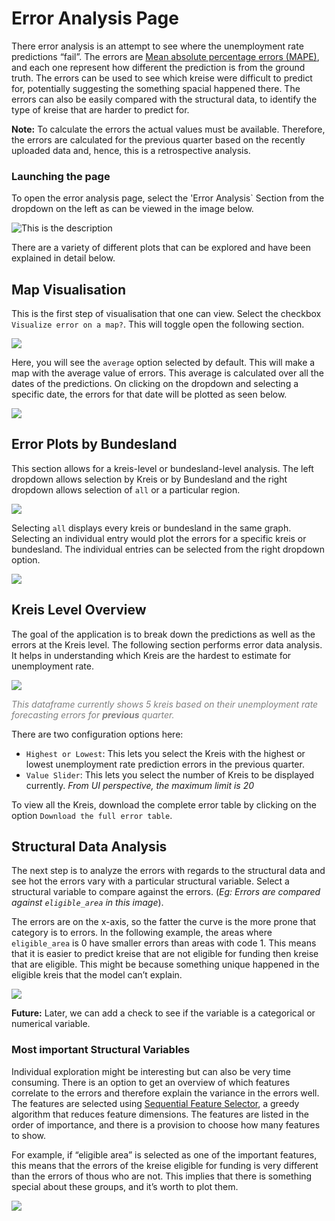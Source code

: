 # Error Analysis Page

There error analysis is an attempt to see where the unemployment rate predictions “fail”. 
The errors are [Mean absolute percentage errors (MAPE)](https://en.wikipedia.org/wiki/Mean_absolute_percentage_error), and each one represent how different the prediction is from the ground truth. The errors can be used to see which kreise were difficult to predict for, potentially suggesting the something spacial happened there. The errors can also be easily compared with the structural data, to identify the type of kreise that are harder to predict for. 


**Note:** To calculate the errors the actual values must be available. Therefore, the errors are calculated for the previous quarter based on the recently uploaded data and, hence, this is a retrospective analysis. 
### Launching the page

To open the error analysis page, select the 'Error Analysis` Section from the dropdown on the left as can be viewed in the image below.  

![This is the description](https://i.imgur.com/ggb86sd.png)

There are a variety of different plots that can be explored and have been explained in detail below. 

## Map Visualisation 

This is the first step of visualisation that one can view. Select the checkbox `Visualize error on a map?`. This will toggle open the following section. 

![](https://i.imgur.com/3hP3JWJ.png)

Here, you will see the `average` option selected by default. This will make a map with the average value of errors. This average is calculated over all the dates of the predictions. On clicking on the dropdown and selecting a specific date, the errors for that date will be plotted as seen below. 

![](https://i.imgur.com/XozVJQH.png)

## Error Plots by Bundesland 

This section allows for a kreis-level or bundesland-level analysis. The left dropdown allows selection by Kreis or by Bundesland and the right dropdown allows selection of `all` or a particular region. 

![](https://i.imgur.com/JwGjwvt.png)

Selecting `all` displays every kreis or bundesland in the same graph. Selecting an individual entry would plot the errors for a specific kreis or bundesland. The individual entries can be selected from the right dropdown option. 

![](https://i.imgur.com/eu9P1dS.png)

## Kreis Level Overview 

The goal of the application is to break down the predictions as well as the errors at the Kreis level. The following section performs error data analysis. It helps in understanding which Kreis are the hardest to estimate for unemployment rate. 

![](https://i.imgur.com/fSZlYL7.png)

<span style="color:gray">*This dataframe currently shows 5 kreis based on their unemployment rate forecasting errors for <strong>previous</strong> quarter.*</span>

There are two configuration options here:
- `Highest or Lowest`: This lets you select the Kreis with the highest or lowest unemployment rate prediction errors in the previous quarter. 
- `Value Slider`: This lets you select the number of Kreis to be displayed currently. *From UI perspective, the maximum limit is 20* 

To view all the Kreis, download the complete error table by clicking on the option `Download the full error table`. 

## Structural Data Analysis 

The next step is to analyze the errors with regards to the structural data and see hot the errors vary with a particular structural variable. Select a structural variable to compare against the errors. (*Eg: Errors are compared against `eligible_area` in this image*).

The errors are on the x-axis, so the fatter the curve is the more prone that category is to errors. In the following example, the areas where `eligible_area` is 0 have smaller errors than areas with code 1. This means that it is easier to predict kreise that are not eligible for funding then kreise that are eligible. This might be because something unique happened in the eligible kreis that the model can’t explain. 

![](https://i.imgur.com/cNEJJ5p.png)

**Future:** Later, we can add a check to see if the variable is a categorical or numerical variable.  

### Most important Structural Variables 

Individual exploration might be interesting but can also be very time consuming. There is an option to get an overview of which features correlate to the errors and therefore explain the variance in the errors well. The features are selected using [Sequential Feature Selector](http://rasbt.github.io/mlxtend/user_guide/feature_selection/SequentialFeatureSelector/), a greedy algorithm that reduces feature dimensions. The features are listed in the order of importance, and there is a provision to choose how many features to show. 

For example, if “eligible area” is selected as one of the important features, this means that the errors of the kreise eligible for funding is very different than the errors of thous who are not. This implies that there is something special about these groups, and it’s worth to plot them.  

![](https://i.imgur.com/zNZCKye.png)
